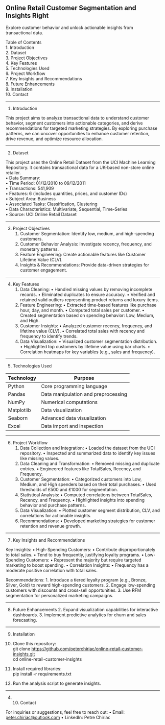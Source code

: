 ## Online Retail Customer Segmentation and Insights Right

Explore customer behavior and unlock actionable insights from transactional data.

Table of Contents  
	1.	Introduction  
	2.	Dataset  
	3.	Project Objectives  
	4.	Key Features  
	5.	Technologies Used  
	6.	Project Workflow  
	7.	Key Insights and Recommendations  
	8.	Future Enhancements   
	9.	Installation  
	10.	Contact  

 ---

 1. Introduction

This project aims to analyze transactional data to understand customer behavior, segment customers into actionable categories, and derive recommendations for targeted marketing strategies. By exploring purchase patterns, we can uncover opportunities to enhance customer retention, drive revenue, and optimize resource allocation.

---

2. Dataset

This project uses the Online Retail Dataset from the UCI Machine Learning Repository. It contains transactional data for a UK-based non-store online retailer.  
	•	Data Summary:  
	•	Time Period: 01/12/2010 to 09/12/2011  
	•	Transactions: 541,909  
	•	Features: 6 (includes quantities, prices, and customer IDs)  
	•	Subject Area: Business  
	•	Associated Tasks: Classification, Clustering  
	•	Data Characteristics: Multivariate, Sequential, Time-Series  
	•	Source: UCI Online Retail Dataset  

---

3. Project Objectives
	1.	Customer Segmentation: Identify low, medium, and high-spending customers.
	2.	Customer Behavior Analysis: Investigate recency, frequency, and monetary patterns.
	3.	Feature Engineering: Create actionable features like Customer Lifetime Value (CLV).
	4.	Insights & Recommendations: Provide data-driven strategies for customer engagement.

---

 4. Key Features
	1.	Data Cleaning:
	•	Handled missing values by removing incomplete records.
	•	Eliminated duplicates to ensure accuracy.
	•	Verified and retained valid outliers representing product returns and luxury items.
	2.	Feature Engineering:
	•	Extracted time-based features like purchase hour, day, and month.
	•	Computed total sales per customer.
	•	Created segmentation based on spending behavior: Low, Medium, and High.
	3.	Customer Insights:
	•	Analyzed customer recency, frequency, and lifetime value (CLV).
	•	Correlated total sales with recency and frequency to identify trends.
	4.	Data Visualization:
	•	Visualized customer segmentation distribution.
	•	Highlighted top customers by lifetime value using bar charts.
	•	Correlation heatmaps for key variables (e.g., sales and frequency).

---

5. Technologies Used

| **Technology**  | **Purpose**                           |
|------------------|---------------------------------------|
| Python           | Core programming language            |
| Pandas           | Data manipulation and preprocessing  |
| NumPy            | Numerical computations               |
| Matplotlib       | Data visualization                   |
| Seaborn          | Advanced data visualization          |
| Excel            | Data import and inspection           |

---

6. Project Workflow
	1.	Data Collection and Integration:
	•	Loaded the dataset from the UCI repository.
	•	Inspected and summarized data to identify key issues like missing values.
	2.	Data Cleaning and Transformation:
	•	Removed missing and duplicate entries.
	•	Engineered features like TotalSales, Recency, and Frequency.
	3.	Customer Segmentation:
	•	Categorized customers into Low, Medium, and High spenders based on their total purchases.
	•	Used thresholds of £500 and £1000 for segmentation.
	4.	Statistical Analysis:
	•	Computed correlations between TotalSales, Recency, and Frequency.
	•	Highlighted insights into spending behavior and purchase patterns.
	5.	Data Visualization:
	•	Plotted customer segment distribution, CLV, and correlations for actionable insights.
	6.	Recommendations:
	•	Developed marketing strategies for customer retention and revenue growth.

---

7. Key Insights and Recommendations

Key Insights:
	•	High-Spending Customers:
	•	Contribute disproportionately to total sales.
	•	Tend to buy frequently, justifying loyalty programs.
	•	Low-Spending Customers:
	•	Represent the majority but require targeted marketing to boost spending.
	•	Correlation Insights:
	•	Frequency has a moderate positive correlation with total sales.

Recommendations:
	1.	Introduce a tiered loyalty program (e.g., Bronze, Silver, Gold) to reward high-spending customers.
	2.	Engage low-spending customers with discounts and cross-sell opportunities.
	3.	Use RFM segmentation for personalized marketing campaigns.

 ---

 8. Future Enhancements
	2.	Expand visualization capabilities for interactive dashboards.
	3.	Implement predictive analytics for churn and sales forecasting.

---

 9. Installation
     
 1. Clone this repository:  
git clone https://github.com/peterchiriac/online-retail-customer-insights.git    
cd online-retail-customer-insights  
 2.	Install required libraries:  
 pip install -r requirements.txt  
 3.	Run the analysis script to generate insights.

---

 4.	10. Contact

For inquiries or suggestions, feel free to reach out:
	•	Email: peter.chiriac@outlook.com
	•	LinkedIn: Petre Chiriac
